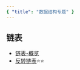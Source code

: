 ```yaml
---
{ "title": "数据结构专题" }
---
```


## 链表

- [链表-概览](./linkedlist/intro.md)
- [反转链表](./linkedlist/reverseList.md)⭐⭐
